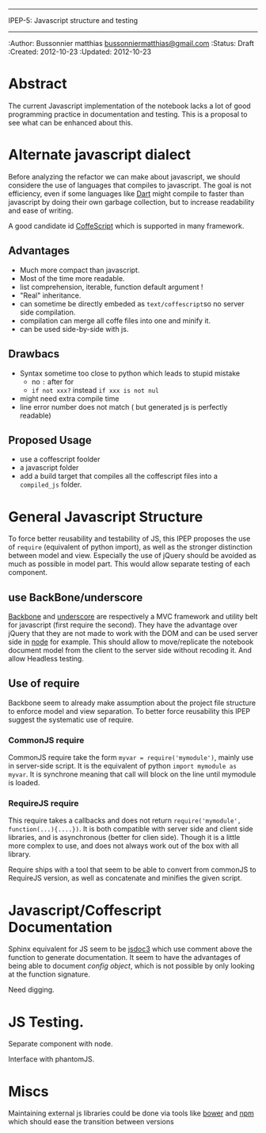 ****************************************
IPEP-5: Javascript structure and testing
****************************************

:Author:
    Bussonnier matthias <bussonniermatthias@gmail.com>
:Status:
    Draft
:Created:
    2012-10-23
:Updated:
    2012-10-23

Abstract
========

The current Javascript implementation of the notebook lacks a lot of good programming practice in documentation and testing. This is a proposal to see what can be enhanced about this. 

Alternate javascript dialect
============================

Before analyzing the refactor we can make about javascript, we should considere the use of languages that compiles to javascript. The goal is not efficiency, even if some languages like [Dart](http://www.dartlang.org/) might compile to faster than javascript by doing their own garbage collection, 
but to increase readability and ease of writing. 

A good candidate id [CoffeScript](http://coffeescript.org/) which is supported in many framework.

## Advantages

 * Much more compact than javascript. 
 * Most of the time more readable.
 * list comprehension, iterable, function default argument !
 * "Real" inheritance. 
 * can sometime be directly embeded as `text/coffescript`so no server side compilation.
 * compilation can merge all coffe files into one and minify it.
 * can be used side-by-side with js.

## Drawbacs

 * Syntax sometime too close to python which leads to stupid mistake
   * no `:` after for
   * `if not xxx?` instead `if xxx is not nul`
 * might need extra compile time
 * line error number does not match ( but generated js is perfectly readable)
   
## Proposed Usage

  * use a coffescript foolder
  * a javascript folder
  * add a build target that compiles all the coffescript files into a `compiled_js` folder.

General Javascript Structure
============================
To force better reusability and testability of JS, this IPEP proposes the use of `require` (equivalent of python import), as well as the stronger distinction between model and view. Especially the use of jQuery should be avoided as much as possible in model part. This would allow separate testing of each component.

## use BackBone/underscore
[Backbone](http://backbonejs.org/) and [underscore](http://underscorejs.org/) are respectively a MVC framework and utility belt for javascript (first require the second). They have the advantage over jQuery that they are not made to work with the DOM and can be used server side in [node](http://nodejs.org/) for example. This should allow to move/replicate the notebook document model from the client to the server side without recoding it. And allow Headless testing.

## Use of require
Backbone seem to already make assumption about the project file structure to enforce model and view separation. To better force reusability this IPEP suggest the systematic use of require.

### CommonJS require
CommonJS require take the form `myvar = require('mymodule')`, mainly use in server-side script. 
It is the equivalent of python `import mymodule as myvar`. It is synchrone meaning that call will block on the line until mymodule is loaded. 

### RequireJS require
This require takes a callbacks and does not return `require('mymodule', function(...){....})`. It is both compatible with server side and client side libraries, and is asynchronous (better for clien side). Though it is a little more complex to use, and does not always work out of the box with all library. 

Require ships with a tool that seem to be able to convert from commonJS to RequireJS version, as well as concatenate and minifies the given script.


Javascript/Coffescript Documentation
====================================

Sphinx equivalent for JS seem to be [jsdoc3](https://github.com/jsdoc3/jsdoc) which use comment above the function to generate documentation. It seem to have the advantages of being able to document *config object*,  which is not possible by only looking at the function signature.

Need digging.

JS Testing.
===========

Separate component with node. 

Interface with phantomJS.


Miscs
=====

Maintaining external js libraries could be done via tools like [bower](http://twitter.github.com/bower/) and [npm](https://npmjs.org/) which should ease the transition between versions

